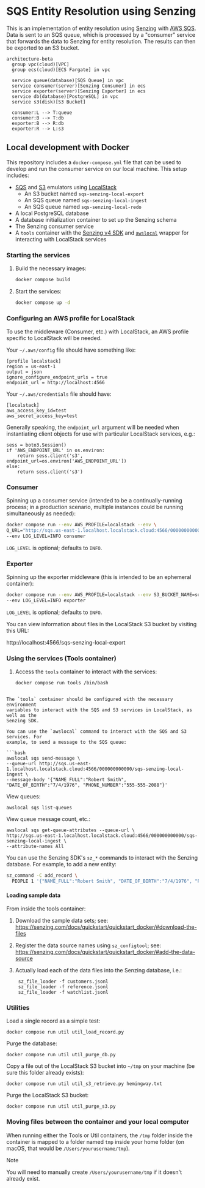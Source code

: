 # SQS Entity Resolution using Senzing

This is an implementation of entity resolution using [Senzing] with [AWS
SQS][sqs]. Data is sent to an SQS queue, which is processed by a "consumer"
service that forwards the data to Senzing for entity resolution. The results can
then be exported to an S3 bucket.

```mermaid
architecture-beta
  group vpc(cloud)[VPC]
  group ecs(cloud)[ECS Fargate] in vpc

  service queue(database)[SQS Queue] in vpc
  service consumer(server)[Senzing Consumer] in ecs
  service exporter(server)[Senzing Exporter] in ecs
  service db(database)[PostgreSQL] in vpc
  service s3(disk)[S3 Bucket]

  consumer:L --> T:queue
  consumer:B --> T:db
  exporter:B --> R:db
  exporter:R --> L:s3
```

## Local development with Docker

This repository includes a `docker-compose.yml` file that can be used to develop
and run the consumer service on our local machine. This setup includes:

- [SQS][sqs-local] and [S3][s3-local] emulators using [LocalStack]
  - An S3 bucket named `sqs-senzing-local-export`
  - An SQS queue named `sqs-senzing-local-ingest`
  - An SQS queue named `sqs-senzing-local-redo`
- A local PostgreSQL database
- A database initialization container to set up the Senzing schema
- The Senzing consumer service
- A `tools` container with the [Senzing v4 SDK][senzing-sdk] and
  [`awslocal`][awslocal] wrapper for interacting with LocalStack services

### Starting the services

1. Build the necessary images:

   ```bash
   docker compose build
   ```

1. Start the services:

   ```bash
   docker compose up -d
   ```

### Configuring an AWS profile for LocalStack

To use the middleware (Consumer, etc.) with LocalStack, an AWS profile specific
to LocalStack will be needed.

Your `~/.aws/config` file should have something like:

    [profile localstack]
    region = us-east-1
    output = json
    ignore_configure_endpoint_urls = true
    endpoint_url = http://localhost:4566

Your `~/.aws/credentials` file should have:

    [localstack]
    aws_access_key_id=test
    aws_secret_access_key=test

Generally speaking, the `endpoint_url` argument will be needed when
instantiating client objects for use with particular LocalStack services, e.g.:

    sess = boto3.Session()
    if 'AWS_ENDPOINT_URL' in os.environ:
        return sess.client('s3', endpoint_url=os.environ['AWS_ENDPOINT_URL'])
    else:
        return sess.client('s3')

### Consumer

Spinning up a consumer service (intended to be a continually-running process; in
a production scenario, multiple instances could be running simultaneously as
needed):

   ```bash
   docker compose run --env AWS_PROFILE=localstack --env \
   Q_URL="http://sqs.us-east-1.localhost.localstack.cloud:4566/000000000000/sqs-senzing-local-ingest" \
   --env LOG_LEVEL=INFO consumer
   ```

`LOG_LEVEL` is optional; defaults to `INFO`.

### Exporter

Spinning up the exporter middleware (this is intended to be an ephemeral
container):

  ```bash
  docker compose run --env AWS_PROFILE=localstack --env S3_BUCKET_NAME=sqs-senzing-local-export \
  --env LOG_LEVEL=INFO exporter
  ```

`LOG_LEVEL` is optional; defaults to `INFO`.

You can view information about files in the LocalStack S3 bucket by visiting
this URL:

  http://localhost:4566/sqs-senzing-local-export

### Using the services (Tools container)

1. Access the `tools` container to interact with the services:

   ```bash
   docker compose run tools /bin/bash
  ```

The `tools` container should be configured with the necessary environment
variables to interact with the SQS and S3 services in LocalStack, as well as the
Senzing SDK.

You can use the `awslocal` command to interact with the SQS and S3 services. For
example, to send a message to the SQS queue:

```bash
awslocal sqs send-message \
  --queue-url http://sqs.us-east-1.localhost.localstack.cloud:4566/000000000000/sqs-senzing-local-ingest \
  --message-body '{"NAME_FULL":"Robert Smith", "DATE_OF_BIRTH":"7/4/1976", "PHONE_NUMBER":"555-555-2088"}'
```

View queues:

    awslocal sqs list-queues

View queue message count, etc.:

    awslocal sqs get-queue-attributes --queue-url \
    http://sqs.us-east-1.localhost.localstack.cloud:4566/000000000000/sqs-senzing-local-ingest \
    --attribute-names All

You can use the Senzing SDK's `sz_*` commands to interact with the Senzing
database. For example, to add a new entity:

```bash
sz_command -C add_record \
  PEOPLE 1 '{"NAME_FULL":"Robert Smith", "DATE_OF_BIRTH":"7/4/1976", "PHONE_NUMBER":"555-555-2088"}'
```

#### Loading sample data

From inside the tools container:

1. Download the sample data sets; see:
https://senzing.com/docs/quickstart/quickstart_docker/#download-the-files
2. Register the data source names using `sz_configtool`; see:
https://senzing.com/docs/quickstart/quickstart_docker/#add-the-data-source
3. Actually load each of the data files into the Senzing database, i.e.:

        sz_file_loader -f customers.jsonl
        sz_file_loader -f reference.jsonl
        sz_file_loader -f watchlist.jsonl

### Utilities

Load a single record as a simple test:

    docker compose run util util_load_record.py

Purge the database:

    docker compose run util util_purge_db.py

Copy a file out of the LocalStack S3 bucket into `~/tmp` on your machine (be 
sure this folder already exists):

    docker compose run util util_s3_retrieve.py hemingway.txt

Purge the LocalStack S3 bucket:

    docker compose run util util_purge_s3.py

### Moving files between the container and your local computer

When running either the Tools or Util containers, the `/tmp` folder inside the
container is mapped to a folder named `tmp` inside your home folder (on macOS,
that would be `/Users/yourusername/tmp`).

> [!NOTE]
> You will need to manually create `/Users/yourusername/tmp` if it
> doesn't already exist.

[awslocal]: https://docs.localstack.cloud/aws/integrations/aws-native-tools/aws-cli/#localstack-aws-cli-awslocal
[localstack]: https://www.localstack.cloud/
[senzing]: https://senzing.com
[senzing-sdk]: https://senzing.com/docs/python/4/
[s3-local]: https://docs.localstack.cloud/aws/services/s3/
[sqs]: https://docs.aws.amazon.com/AWSSimpleQueueService/latest/SQSDeveloperGuide/welcome.html
[sqs-local]: https://docs.localstack.cloud/aws/services/sqs/

